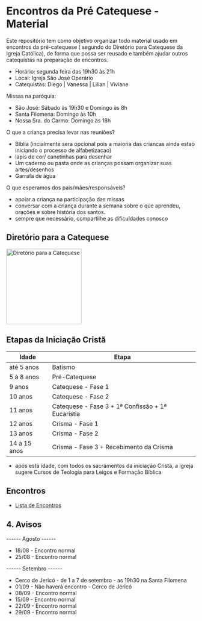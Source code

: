 # Encontros da Pré Catequese - Material

Este repositório tem como objetivo organizar todo material usado em encontros da pré-catequese ( segundo do Diretório para Catequese da Igreja Católica), de forma que possa ser reusado e também ajudar outros catequistas na preparação de encontros.

- Horário: segunda feira das 19h30 às 21h
- Local: Igreja São José Operário
- Catequistas: Diego | Vanessa |  Lilian | Viviane

Missas na paróquia:
* São José: Sábado às 19h30 e Domingo às 8h
* Santa Filomena: Domingo às 10h
* Nossa Sra. do Carmo: Domingo às 18h  

O que a criança precisa levar nas reuniões? 
* Bíblia (incialmente sera opcional pois a maioria das criancas ainda estao iniciando o processo de alfabetizacao)
* lapis de cor/ canetinhas para desenhar
* Um caderno ou pasta onde as crianças possam organizar suas artes/desenhos
* Garrafa de água 

O que esperamos dos pais/mães/responsáveis? 
* apoiar a criança na participação das missas
* conversar com a criança durante a semana sobre o que aprendeu, orações e sobre história dos santos.
* sempre que necessário, compartilhe as dificuldades conosco 

## Diretório para a Catequese

<img src="https://github.com/user-attachments/assets/cfc60204-fb99-4805-a662-b0719002fafb" alt="Diretório para a Catequese" style="width:200px;"/>

## Etapas da Iniciação Cristã

|Idade| Etapa|
|---|---
|até 5 anos|Batismo|
|5 à 8 anos|Pré-Catequese|
|9 anos| Catequese - Fase 1|
|10 anos| Catequese - Fase 2|
|11 anos| Catequese - Fase 3 + 1ª Confissão + 1ª Eucaristia|
|12 anos| Crisma - Fase 1|
|13 anos| Crisma - Fase 2|
|14 à 15 anos| Crisma - Fase 3 + Recebimento da Crisma|
* após esta idade, com todos os sacramentos da iniciação Cristã, a igreja sugere Cursos de Teologia para Leigos e Formação Bíblica

## Encontros

- [Lista de Encontros](./encontros/readme.md)

## 4. Avisos

------ Agosto ------
- 18/08 - Encontro normal
- 25/08 - Encontro normal

------ Setembro ------
- Cerco de Jericó - de 1 a 7 de setembro - as 19h30 na Santa Filomena
- 01/09 - Não haverá encontro - Cerco de Jericó
- 08/09 - Encontro normal
- 15/09 - Encontro normal
- 22/09 - Encontro normal
- 29/09 - Encontro normal



